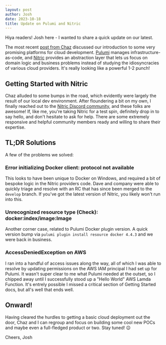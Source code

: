 ```yaml
---
layout: post
author: Josh
date: 2023-10-18
title: Update on Pulumi and Nitric
---
```


Hiya readers! Josh here - I wanted to share a quick update on our latest.

The most recent [post from Chaz](/2023/10/05/streamlining-cloud-development-with-pulumi-and-nitric/) discussed our introduction to some very promising platforms for cloud development. [Pulumi](https://www.pulumi.com/) manages infrastructure-as-code, and [Nitric](https://nitric.io/) provides an abstraction layer that lets us focus on domain logic and business problems instead of studying the idiosyncracies of various cloud providers. It's really looking like a powerful 1-2 punch!

## Getting Started with Nitric

Chaz alluded to some bumps in the road, which evidently were largely the result of our local dev environment. After floundering a bit on my own, I finally reached out to the [Nitric Discord community](https://discord.com/channels/955259353043173427/955259353043173430), and these folks are awesome! If, like me, you're taking Nitric for a test spin, definitely drop in to say hello, and don't hesitate to ask for help. There are some extremely responsive and helpful community members ready and willing to share their expertise.

## TL;DR Solutions

A few of the problems we solved:

### Error initializing Docker client: protocol not available

This looks to have been unique to Docker on Windows, and required a bit of bespoke logic in the Nitric providers code. Dave and company were able to quickly triage and resolve with an RC that has since been merged to the `develop` branch. If you've got the latest version of Nitric, you likely won't run into this.

### Unrecognized resource type (Check): docker:index/image:Image

Another corner case, related to Pulumi Docker plugin version. A quick version bump via `pulumi plugin install resource docker 4.4.3` and we were back in business.

### AccessDeniedException on AWS

I ran into a handful of access issues along the way, all of which I was able to resolve by updating permissions on the AWS IAM principal I had set up for Pulumi. It wasn't super clear to me what Pulumi needed at the outset, so I chipped away until I successfully stood up a "Hello World" AWS Lamda Function. It's entrely possible I missed a critical section of Getting Started docs, but all's well that ends well.

## Onward!

Having cleared the hurdles to getting a basic cloud deployment out the door, Chaz and I can regroup and focus on building some cool new POCs and maybe even a full-fledged product or two. Stay tuned! 😉

Cheers,
Josh
